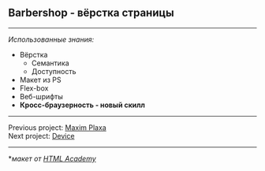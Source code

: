 ## Barbershop - вёрстка страницы 
---

*Использованные знания:*

* Вёрстка
  - Семантика
  - Доступность
* Макет из PS
* Flex-box
* Веб-шрифты
* **Кросс-браузерность - новый скилл**
 

----

Previous project: <a href = "https://github.com/disorientationinspace/maxim_plaxa">Maxim Plaxa</a> <br>
Next project: <a href = "https://github.com/disorientationinspace/device">Device</a>

----

**макет от <a href = "https://htmlacademyru">HTML Academy</a>*


